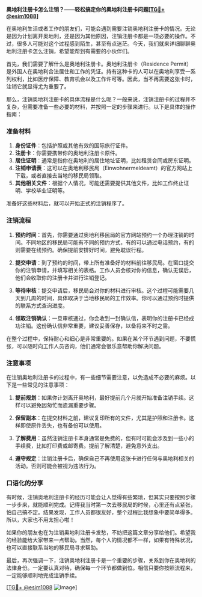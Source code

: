 **奥地利注册卡怎么注销？——轻松搞定你的奥地利注册卡问题[[TG💪+ @esim1088](https://t.me/s/esim1088)]**

在奥地利生活或者工作的朋友们，可能会遇到需要注销奥地利注册卡的情况。无论是因为计划离开奥地利，还是因为其他原因，注销注册卡都是一项必要的操作。不过，很多人可能对这个过程感到陌生，甚至有点迷茫。今天，我们就来详细聊聊奥地利注册卡怎么注销，希望能帮到有需要的小伙伴们。

首先，我们需要了解什么是奥地利注册卡。奥地利注册卡（Residence Permit）是外国人在奥地利合法居住和工作的凭证。持有这种卡的人可以在奥地利享受一系列权利，比如医疗保障、教育机会以及工作许可等。因此，当不再需要这张卡时，注销它就显得尤为重要了。

那么，注销奥地利注册卡的具体流程是什么呢？一般来说，注销注册卡的过程并不复杂，但需要准备一些必要的材料，并按照一定的步骤来进行。以下是具体的操作指南：

### 准备材料

1. **身份证件**：包括护照或其他有效的国际旅行证件。
2. **注册卡**：你需要携带你的奥地利注册卡原件。
3. **居住证明**：通常是指你在奥地利的居住地址证明，比如租赁合同或房东证明。
4. **注销申请表**：这可以在奥地利移民局（Einwohnermeldeamt）的官方网站上下载，或者直接去当地的移民局领取。
5. **其他相关文件**：根据个人情况，可能还需要提供其他文件，比如工作终止证明、学校毕业证明等。

准备好这些材料后，就可以开始正式的注销程序了。

### 注销流程

1. **预约时间**：首先，你需要通过奥地利移民局的官方网站预约一个办理注销的时间。不同地区的移民局可能有不同的预约方式，有的可以通过电话预约，有的则需要在线预约。确保提前安排好时间，避免耽误行程。

2. **提交申请**：到了预约的时间，带上所有准备好的材料前往移民局。在窗口提交你的注销申请，并填写相关的表格。工作人员会核对你的信息，确认无误后，他们会收取你的注册卡并进行注销登记。

3. **等待审核**：提交申请后，移民局会对你的材料进行审核。这个过程可能需要几天到几周的时间，具体取决于当地移民局的工作效率。你可以通过预约时提供的联系方式查询进度。

4. **领取注销确认**：一旦审核通过，你会收到一封确认信，表明你的注册卡已经成功注销。这份确认信非常重要，建议妥善保存，以备将来不时之需。

在整个过程中，保持耐心和细心是非常重要的。如果在某个环节遇到问题，不要慌张，可以随时向工作人员咨询，他们通常会很乐意帮助你解决问题。

### 注意事项

在注销奥地利注册卡的过程中，有一些细节需要注意，以免造成不必要的麻烦。以下是一些常见的注意事项：

1. **提前规划**：如果你计划离开奥地利，最好提前几个月就开始准备注销手续。这样可以避免因匆忙而遗漏重要步骤。
   
2. **保留副本**：在提交材料之前，建议复印所有的文件，尤其是护照和注册卡。这样即使原件丢失，也有备份可以使用。

3. **了解费用**：虽然注销注册卡本身通常是免费的，但有时可能会涉及到一些小的手续费，比如打印费或邮寄费。提前了解清楚，避免意外支出。

4. **遵守规定**：注销注册卡后，确保自己不再使用这张卡进行任何与奥地利相关的活动。否则可能会被视为违法行为。

### 口语化的分享

有时候，注销奥地利注册卡的经历可能会让人觉得有些繁琐，但其实只要按照步骤一步步来，就能顺利完成。记得我当时第一次去移民局的时候，心里还有点紧张，怕自己搞不定。结果发现，工作人员都很友好，整个过程比我想象中要简单得多。所以，大家也不用太担心啦！

如果你的朋友也在为注销奥地利注册卡发愁，不妨把这篇文章分享给他们。希望我的经验能给大家带来一点帮助。当然，每个人的情况都不一样，如果有特殊状况，也可以直接联系当地的移民局寻求帮助。

最后，再次强调一下，注销奥地利注册卡是一个重要的步骤，关系到你在奥地利的法律身份。一定要认真对待，确保每一个环节都做到位。相信只要你按照流程来，一定能够顺利地完成注销手续。

[[TG💪+ @esim1088](https://t.me/s/esim1088) ![Image](https://i.postimg.cc/4NQfJmqS/Snipaste-2025-05-13-00-14-12.png)]